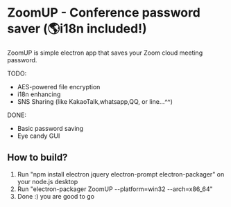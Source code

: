 # ZoomUP - Conference password saver (🌎i18n included!)
ZoomUP is simple electron app that saves your Zoom cloud meeting password.

TODO:
- AES-powered file encryption
- i18n enhancing
- SNS Sharing (like KakaoTalk,whatsapp,QQ, or line...^^)

DONE:
- Basic password saving
- Eye candy GUI

## How to build?
1. Run "npm install electron jquery electron-prompt electron-packager" on your node.js desktop
2. Run "electron-packager <Directory where your ZoomUP Source file is> ZoomUP --platform=win32 --arch=x86_64"
3. Done :)
  you are good to go
